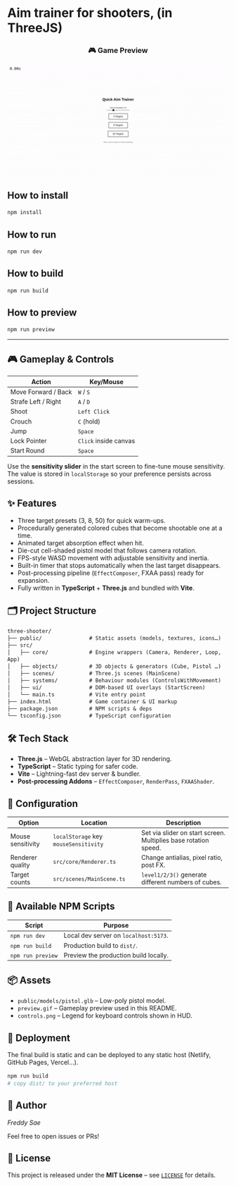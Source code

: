 # Aim trainer for shooters, (in ThreeJS)

<h3 align="center">🎮 Game Preview</h3>

<p align="center">
  <img src="preview.gif" alt="Preview" width="800">
</p>

## How to install

```bash
npm install
```

## How to run

```bash
npm run dev
```

## How to build

```bash
npm run build
```

## How to preview

```bash
npm run preview
```

---

## 🎮 Gameplay & Controls

| Action              | Key/Mouse             |
| ------------------- | --------------------- |
| Move Forward / Back | `W` / `S`             |
| Strafe Left / Right | `A` / `D`             |
| Shoot               | `Left Click`          |
| Crouch              | `C` (hold)            |
| Jump                | `Space`               |
| Lock Pointer        | `Click` inside canvas |
| Start Round         | `Space`               |

Use the **sensitivity slider** in the start screen to fine-tune mouse sensitivity. The value is stored in `localStorage` so your preference persists across sessions.

## ✨ Features

- Three target presets (3, 8, 50) for quick warm-ups.
- Procedurally generated colored cubes that become shootable one at a time.
- Animated target absorption effect when hit.
- Die-cut cell-shaded pistol model that follows camera rotation.
- FPS-style WASD movement with adjustable sensitivity and inertia.
- Built-in timer that stops automatically when the last target disappears.
- Post-processing pipeline (`EffectComposer`, FXAA pass) ready for expansion.
- Fully written in **TypeScript** + **Three.js** and bundled with **Vite**.

## 🗂️ Project Structure

```text
three-shooter/
├── public/               # Static assets (models, textures, icons…)
├── src/
│   ├── core/             # Engine wrappers (Camera, Renderer, Loop, App)
│   ├── objects/          # 3D objects & generators (Cube, Pistol …)
│   ├── scenes/           # Three.js scenes (MainScene)
│   ├── systems/          # Behaviour modules (ControlsWithMovement)
│   ├── ui/               # DOM-based UI overlays (StartScreen)
│   └── main.ts           # Vite entry point
├── index.html            # Game container & UI markup
├── package.json          # NPM scripts & deps
└── tsconfig.json         # TypeScript configuration
```

## 🛠️ Tech Stack

- **Three.js** – WebGL abstraction layer for 3D rendering.
- **TypeScript** – Static typing for safer code.
- **Vite** – Lightning-fast dev server & bundler.
- **Post-processing Addons** – `EffectComposer`, `RenderPass`, `FXAAShader`.

## 🔧 Configuration

| Option            | Location                              | Description                                                     |
| ----------------- | ------------------------------------- | --------------------------------------------------------------- |
| Mouse sensitivity | `localStorage` key `mouseSensitivity` | Set via slider on start screen. Multiplies base rotation speed. |
| Renderer quality  | `src/core/Renderer.ts`                | Change antialias, pixel ratio, post FX.                         |
| Target counts     | `src/scenes/MainScene.ts`             | `level1/2/3()` generate different numbers of cubes.             |

## 📜 Available NPM Scripts

| Script            | Purpose                               |
| ----------------- | ------------------------------------- |
| `npm run dev`     | Local dev server on `localhost:5173`. |
| `npm run build`   | Production build to `dist/`.          |
| `npm run preview` | Preview the production build locally. |

## 📦 Assets

- `public/models/pistol.glb` – Low-poly pistol model.
- `preview.gif` – Gameplay preview used in this README.
- `controls.png` – Legend for keyboard controls shown in HUD.

## 🚀 Deployment

The final build is static and can be deployed to any static host (Netlify, GitHub Pages, Vercel…).

```bash
npm run build
# copy dist/ to your preferred host
```

## 👤 Author

_Freddy Sae_

Feel free to open issues or PRs!

## 📝 License

This project is released under the **MIT License** – see [`LICENSE`](LICENSE) for details.
